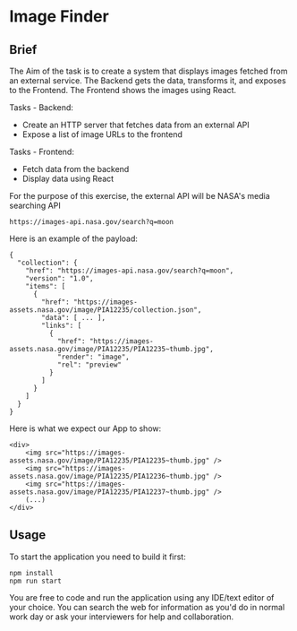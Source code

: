 # Image Finder

## Brief
The Aim of the task is to create a system that displays images fetched from an external service.
The Backend gets the data, transforms it, and exposes to the Frontend. The Frontend shows the images using React.

Tasks - Backend:
- Create an HTTP server that fetches data from an external API
- Expose a list of image URLs to the frontend

Tasks - Frontend:
- Fetch data from the backend
- Display data using React

For the purpose of this exercise, the external API will be NASA's media searching API

    https://images-api.nasa.gov/search?q=moon

Here is an example of the payload:

```
{
  "collection": {
    "href": "https://images-api.nasa.gov/search?q=moon",
    "version": "1.0",
    "items": [
      {
        "href": "https://images-assets.nasa.gov/image/PIA12235/collection.json",
        "data": [ ... ],
        "links": [
          {
            "href": "https://images-assets.nasa.gov/image/PIA12235/PIA12235~thumb.jpg",
            "render": "image",
            "rel": "preview"
          }
        ]
      }
    ]
  }
}
```

Here is what we expect our App to show:

```
<div>
    <img src="https://images-assets.nasa.gov/image/PIA12235/PIA12235~thumb.jpg" />
    <img src="https://images-assets.nasa.gov/image/PIA12235/PIA12236~thumb.jpg" />
    <img src="https://images-assets.nasa.gov/image/PIA12235/PIA12237~thumb.jpg" />
    (...)
</div>
```

## Usage
To start the application you need to build it first:

```
npm install
npm run start
```

You are free to code and run the application using any IDE/text editor of your choice.
You can search the web for information as you'd do in normal work day or ask your interviewers for help and collaboration.
